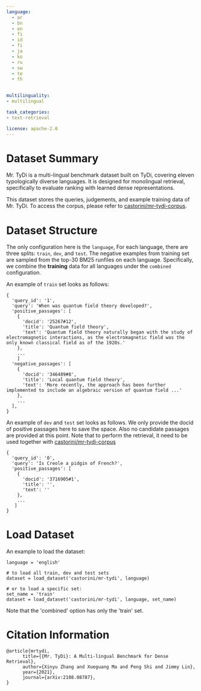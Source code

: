 ```yaml
---
language: 
  - ar
  - bn
  - en
  - fi
  - id
  - fi
  - ja
  - ko
  - ru
  - sw
  - te
  - th

    
multilinguality:
- multilingual    

task_categories:
- text-retrieval

license: apache-2.0
---
```


# Dataset Summary
Mr. TyDi is a multi-lingual benchmark dataset built on TyDi, covering eleven typologically diverse languages. It is designed for monolingual retrieval, specifically to evaluate ranking with learned dense representations.

This dataset stores the queries, judgements, and example training data of Mr. TyDi. To access the corpus, please refer to [castorini/mr-tydi-corpus](https://huggingface.co/datasets/castorini/mr-tydi-corpus).

# Dataset Structure
The only configuration here is the `language`, 
For each language, there are three splits: `train`, `dev`, and `test`.
The negative examples from training set are sampled from the top-30 BM25 runfiles on each language.
Specifically, we combine the **training** data for all languages under the `combined` configuration.

An example of `train` set looks as follows:
```
{
  'query_id': '1', 
  'query': 'When was quantum field theory developed?', 
  'positive_passages': [
    {
      'docid': '25267#12', 
      'title': 'Quantum field theory', 
      'text': 'Quantum field theory naturally began with the study of electromagnetic interactions, as the electromagnetic field was the only known classical field as of the 1920s.'
    },
    ...
    ]
  'negative_passages': [
    {
      'docid': '346489#8', 
      'title': 'Local quantum field theory', 
      'text': 'More recently, the approach has been further implemented to include an algebraic version of quantum field ...'
    },
    ...
  ],
}
```

An example of `dev` and `test` set looks as follows. We only provide the docid of positive passages here to save the space. 
Also no candidate passages are provided at this point. 
Note that to perform the retrieval, it need to be used together with [castorini/mr-tydi-corpus](https://huggingface.co/datasets/castorini/mr-tydi-corpus)
```
{
  'query_id': '0', 
  'query': 'Is Creole a pidgin of French?', 
  'positive_passages': [
    {
      'docid': '3716905#1',
      'title': '', 
      'text': ''
    },
    ...
   ]
}
```

# Load Dataset

An example to load the dataset:
```
language = 'english'

# to load all train, dev and test sets
dataset = load_dataset('castorini/mr-tydi', language)

# or to load a specific set:
set_name = 'train'
dataset = load_dataset('castorini/mr-tydi', language, set_name)
```
Note that the 'combined' option has only the 'train' set.


# Citation Information
```
@article{mrtydi,
      title={{Mr. TyDi}: A Multi-lingual Benchmark for Dense Retrieval}, 
      author={Xinyu Zhang and Xueguang Ma and Peng Shi and Jimmy Lin},
      year={2021},
      journal={arXiv:2108.08787},
}
```

